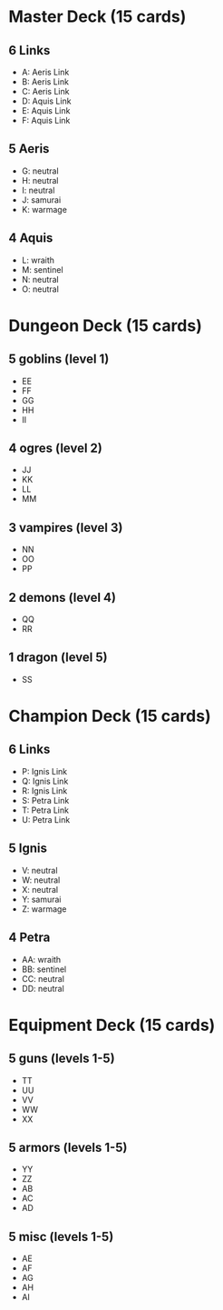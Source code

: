 # Master Deck (15 cards)

## 6 Links
* A: Aeris Link
* B: Aeris Link
* C: Aeris Link
* D: Aquis Link
* E: Aquis Link
* F: Aquis Link

## 5 Aeris
- G: neutral
- H: neutral
- I: neutral
- J: samurai
- K: warmage

## 4 Aquis
- L: wraith
- M: sentinel
- N: neutral
- O: neutral

# Dungeon Deck (15 cards)

## 5 goblins (level 1)
* EE
* FF
* GG
* HH
* II

## 4 ogres (level 2)
* JJ
* KK
* LL
* MM

## 3 vampires (level 3)
* NN
* OO
* PP

## 2 demons (level 4)
* QQ
* RR

## 1 dragon (level 5)
* SS

# Champion Deck (15 cards)

## 6 Links
* P: Ignis Link
* Q: Ignis Link
* R: Ignis Link
* S: Petra Link
* T: Petra Link
* U: Petra Link

## 5 Ignis
- V: neutral
- W: neutral
- X: neutral
- Y: samurai
- Z: warmage

## 4 Petra
- AA: wraith
- BB: sentinel
- CC: neutral
- DD: neutral

# Equipment Deck (15 cards)
## 5 guns (levels 1-5)
* TT
* UU
* VV
* WW
* XX

## 5 armors (levels 1-5)
* YY
* ZZ
* AB
* AC
* AD

## 5 misc (levels 1-5)
* AE
* AF
* AG
* AH
* AI
